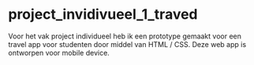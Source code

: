 # project_invidivueel_1_traved
Voor het vak project individueel heb ik een prototype gemaakt voor een travel app voor studenten door middel van HTML / CSS. 
Deze web app is ontworpen voor mobile device.
